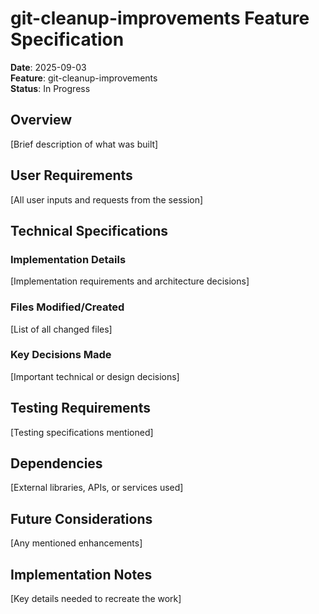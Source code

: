 # git-cleanup-improvements Feature Specification

**Date**: 2025-09-03  
**Feature**: git-cleanup-improvements  
**Status**: In Progress  

## Overview

[Brief description of what was built]

## User Requirements

[All user inputs and requests from the session]

## Technical Specifications

### Implementation Details
[Implementation requirements and architecture decisions]

### Files Modified/Created
[List of all changed files]

### Key Decisions Made
[Important technical or design decisions]

## Testing Requirements

[Testing specifications mentioned]

## Dependencies

[External libraries, APIs, or services used]

## Future Considerations

[Any mentioned enhancements]

## Implementation Notes

[Key details needed to recreate the work]

